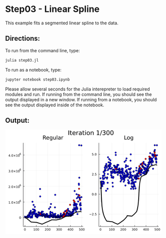 Step03 - Linear Spline
======================

This example fits a segmented linear spline to the data.

Directions:
-----------
To run from the command line, type:
```sh
julia step03.jl
```
To run as a notebook, type:
```sh
jupyter notebook step03.ipynb
```

Please allow several seconds for the Julia interepreter to load required modules and run.  If running from the command line, you should see the output displayed in a new window.  If running from a notebook, you should see the output displayed inside of the notebook.

Output:
-------
![step03.gif](images/step03.gif)
